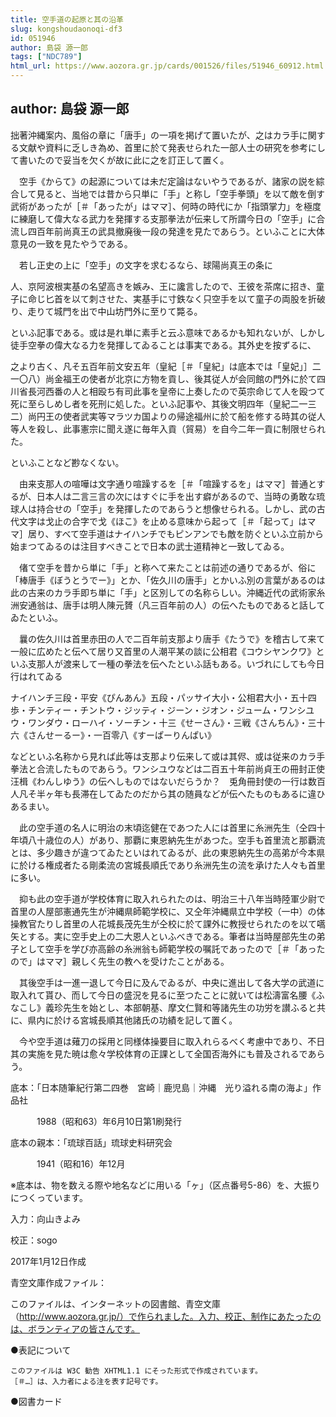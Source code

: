 ```yaml
---
title: 空手道の起原と其の沿革
slug: kongshoudaonoqi-df3
id: 051946
author: 島袋 源一郎
tags: ["NDC789"]
html_url: https://www.aozora.gr.jp/cards/001526/files/51946_60912.html
---
```


## author: 島袋 源一郎

拙著沖縄案内、風俗の章に「唐手」の一項を掲げて置いたが、之はカラ手に関する文献や資料に乏しき為め、首里に於て発表せられた一部人士の研究を参考にして書いたので妥当を欠くが故に此に之を訂正して置く。







　空手《からて》の起源については未だ定論はないやうであるが、諸家の説を綜合して見ると、当地では昔から只単に「手」と称し「空手拳頭」を以て敵を倒す武術があったが［＃「あったが」はママ］、何時の時代にか「指頭掌力」を極度に練磨して偉大なる武力を発揮する支那拳法が伝来して所謂今日の「空手」に合流し四百年前尚真王の武具撤廃後一段の発達を見たであらう。といふことに大体意見の一致を見たやうである。

　若し正史の上に「空手」の文字を求むるなら、球陽尚真王の条に




人、京阿波根実基の名望高きを嫉み、王に讒言したので、王彼を茶席に招き、童子に命じ匕首を以て刺させた、実基手に寸鉄なく只空手を以て童子の両股を折破り、走りて城門を出で中山坊門外に至りて斃る。





といふ記事である。或は是れ単に素手と云ふ意味であるかも知れないが、しかし徒手空拳の偉大なる力を発揮してゐることは事実である。其外史を按ずるに、




之より古く、凡そ五百年前文安五年（皇紀［＃「皇紀」は底本では「皇妃」］二一〇八）尚金福王の使者が北京に方物を貢し、後其従人が会同館の門外に於て四川省長河西番の人と相殴ち有司此事を皇帝に上奏したので英宗命じて人を殴つて死に至らしめし者を死刑に処した。といふ記事や、其後文明四年（皇紀二一三二）尚円王の使者武実等マラツカ国よりの帰途福州に於て船を修する時其の従人等人を殺し、此事憲宗に聞え遂に毎年入貢（貿易）を自今二年一貢に制限せられた。





といふことなど尠なくない。

　由来支那人の喧嘩は文字通り喧躁するを［＃「喧躁するを」はママ］普通とするが、日本人は二言三言の次にはすぐに手を出す癖があるので、当時の勇敢な琉球人は持合せの「空手」を発揮したのであらうと想像せられる。しかし、武の古代文字は戈止の合字で戈《ほこ》を止める意味から起って［＃「起って」はママ］居り、すべて空手道はナイハンチでもピンアンでも敵を防ぐといふ立前から始まつてゐるのは注目すべきことで日本の武士道精神と一致してゐる。

　偖て空手を昔から単に「手」と称へて来たことは前述の通りであるが、俗に「棒唐手《ぼうとうでー》」とか、「佐久川の唐手」とかいふ別の言葉があるのは此の古来のカラ手即ち単に「手」と区別しての名称らしい。沖縄近代の武術家糸洲安通翁は、唐手は明人陳元贇（凡三百年前の人）の伝へたものであると話してゐたといふ。

　曩の佐久川は首里赤田の人で二百年前支那より唐手《たうで》を稽古して来て一般に広めたと伝へて居り又首里の人潮平某の談に公相君《コウシヤンクワ》といふ支那人が渡来して一種の拳法を伝へたといふ話もある。いづれにしても今日行はれてゐる




ナイハンチ三段・平安《ぴんあん》五段・パッサイ大小・公相君大小・五十四歩・チンティー・チントウ・ジッティ・ジーン・ジオン・ジューム・ワンシユウ・ワンダウ・ローハイ・ソーチン・十三《せーさん》・三戦《さんちん》・三十六《さんせーるー》・一百零八《すーぱーりんぱい》





などといふ名称から見れば此等は支那より伝来して或は其侭、或は従来のカラ手拳法と合流したものであらう。ワンシユウなどは二百五十年前尚貞王の冊封正使汪楫《わんしゆう》の伝へしものではないだらうか？　兎角冊封使の一行は数百人凡そ半ヶ年も長滞在してゐたのだから其の随員などが伝へたものもあるに違ひあるまい。

　此の空手道の名人に明治の末頃迄健在であつた人には首里に糸洲先生（仝四十年頃八十歳位の人）があり、那覇に東恩納先生があつた。空手も首里流と那覇流とは、多少趣きが違つてゐたといはれてゐるが、此の東恩納先生の高弟が今本県に於ける権成者たる剛柔流の宮城長順氏であり糸洲先生の流を承けた人々も首里に多い。

　抑も此の空手道が学校体育に取入れられたのは、明治三十八年当時陸軍少尉で首里の人屋部憲通先生が沖縄県師範学校に、又仝年沖縄県立中学校（一中）の体操教官たりし首里の人花城長茂先生が仝校に於て課外に教授せられたのを以て嚆矢とする。実に空手史上の二大恩人といふべきである。筆者は当時屋部先生の弟子として空手を学び亦高齢の糸洲翁も師範学校の嘱託であったので［＃「あったので」はママ］親しく先生の教へを受けたことがある。

　其後空手は一進一退して今日に及んでゐるが、中央に進出して各大学の武道に取入れて貰ひ、而して今日の盛況を見るに至つたことに就いては松濤富名腰《ふなこし》義珍先生を始とし、本部朝基、摩文仁賢和等諸先生の功労を讃ふると共に、県内に於ける宮城長順其他諸氏の功績を記して置く。

　今や空手道は薙刀の採用と同様体操要目に取入れらるべく考慮中であり、不日其の実施を見た暁は愈々学校体育の正課として全国否海外にも普及されるであらう。













底本：「日本随筆紀行第二四巻　宮崎｜鹿児島｜沖縄　光り溢れる南の海よ」作品社

　　　1988（昭和63）年6月10日第1刷発行

底本の親本：「琉球百話」琉球史料研究会

　　　1941（昭和16）年12月

※底本は、物を数える際や地名などに用いる「ヶ」（区点番号5-86）を、大振りにつくっています。

入力：向山きよみ

校正：sogo

2017年1月12日作成

青空文庫作成ファイル：

このファイルは、インターネットの図書館、青空文庫（http://www.aozora.gr.jp/）で作られました。入力、校正、制作にあたったのは、ボランティアの皆さんです。











●表記について


	このファイルは W3C 勧告 XHTML1.1 にそった形式で作成されています。
	［＃…］は、入力者による注を表す記号です。







●図書カード